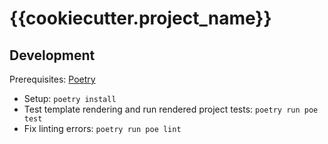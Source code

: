 # {{cookiecutter.project_name}}

## Development

Prerequisites: [Poetry][poetry]

* Setup: `poetry install`
* Test template rendering and run rendered project tests: `poetry run poe test`
* Fix linting errors: `poetry run poe lint`

[poetry]: https://python-poetry.org/docs/#installation
